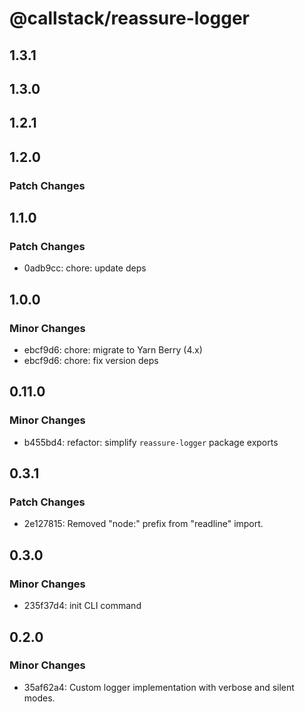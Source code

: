 # @callstack/reassure-logger

## 1.3.1

## 1.3.0

## 1.2.1

## 1.2.0

### Patch Changes

## 1.1.0

### Patch Changes

- 0adb9cc: chore: update deps

## 1.0.0

### Minor Changes

- ebcf9d6: chore: migrate to Yarn Berry (4.x)
- ebcf9d6: chore: fix version deps

## 0.11.0

### Minor Changes

- b455bd4: refactor: simplify `reassure-logger` package exports

## 0.3.1

### Patch Changes

- 2e127815: Removed "node:" prefix from "readline" import.

## 0.3.0

### Minor Changes

- 235f37d4: init CLI command

## 0.2.0

### Minor Changes

- 35af62a4: Custom logger implementation with verbose and silent modes.
